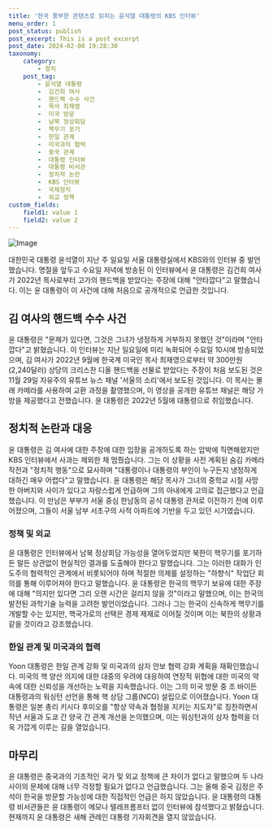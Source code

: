 ```yaml
---
title: '한국 풍부한 콘텐츠로 읽히는 윤석열 대통령의 KBS 인터뷰'
menu_order: 1
post_status: publish
post_excerpt: This is a post excerpt
post_date: 2024-02-08 19:28:30
taxonomy:
    category:
        - 정치
    post_tag:
        - 윤석열 대통령
        -  김건희 여사
        -  핸드백 수수 사건
        -  목사 최재영
        -  미국 방문
        -  남북 정상회담
        -  핵무기 포기
        -  한일 관계
        -  미국과의 협력
        -  중국 관계
        -  대통령 인터뷰
        -  대통령 비서관
        -  정치적 논란
        -  KBS 인터뷰
        -  국제정치
        -  외교 정책
custom_fields:
    field1: value 1
    field2: value 2
---
```


![Image](https://imgnews.pstatic.net/image/640/2024/02/08/0000049778_001_20240208115501560.jpg?type=w647)

대한민국 대통령 윤석열이 지난 주 일요일 서울 대통령실에서 KBS와의 인터뷰 중 발언했습니다. 명절을 앞두고 수요일 저녁에 방송된 이 인터뷰에서 윤 대통령은 김건희 여사가 2022년 목사로부터 고가의 핸드백을 받았다는 주장에 대해 "안타깝다"고 말했습니다. 이는 윤 대통령이 이 사건에 대해 처음으로 공개적으로 언급한 것입니다.  
## 김 여사의 핸드백 수수 사건
윤 대통령은 "문제가 있다면, 그것은 그녀가 냉정하게 거부하지 못했던 것"이라며 "안타깝다"고 밝혔습니다. 이 인터뷰는 지난 일요일에 미리 녹화되어 수요일 10시에 방송되었으며, 김 여사가 2022년 9월에 한국계 미국인 목사 최재영으로부터 약 300만원(2,240달러) 상당의 크리스찬 디올 핸드백을 선물로 받았다는 주장이 처음 보도된 것은 11월 29일 자유주의 유튜브 뉴스 채널 '서울의 소리'에서 보도된 것입니다.
이 목사는 몰래 카메라를 사용하여 교환 과정을 촬영했으며, 이 영상을 공개한 유튜브 채널은 해당 가방을 제공했다고 전했습니다. 윤 대통령은 2022년 5월에 대통령으로 취임했습니다.
## 정치적 논란과 대응
윤 대통령은 김 여사에 대한 주장에 대한 입장을 공개하도록 하는 압박에 직면해왔지만 KBS 인터뷰에서 사과는 제외한 채 멈췄습니다. 그는 이 상황을 사전 계획된 숨김 카메라 작전과 "정치적 행동"으로 묘사하며 "대통령이나 대통령의 부인이 누구든지 냉정하게 대하긴 매우 어렵다"고 말했습니다.
윤 대통령은 해당 목사가 그녀의 중학교 시절 사망한 아버지와 사이가 있다고 자랑스럽게 언급하며 그의 아내에게 고의로 접근했다고 언급했습니다. 이 만남은 부부가 서울 중심 한남동의 공식 대통령 관저로 이전하기 전에 이루어졌으며, 그들이 서울 남부 서초구의 사적 아파트에 기반을 두고 있던 시기였습니다.
### 정책 및 외교
윤 대통령은 인터뷰에서 남북 정상회담 가능성을 열어두었지만 북한이 핵무기를 포기하든 말든 상관없이 현실적인 결과를 도출해야 한다고 말했습니다. 그는 이러한 대화가 인도주의 협력적인 관계에서 비롯되어야 하며 적절한 의제를 설정하는 "하향식" 작업단 회의를 통해 이루어져야 한다고 말했습니다.
윤 대통령은 한국의 핵무기 보유에 대한 주장에 대해 "의지만 있다면 그리 오랜 시간은 걸리지 않을 것"이라고 말했으며, 이는 한국의 발전된 과학기술 능력을 고려한 발언이었습니다. 그러나 그는 한국이 신속하게 핵무기를 개발할 수는 있지만, 핵국가로의 선택은 경제 제재로 이어질 것이며 이는 북한의 상황과 같을 것이라고 강조했습니다.
### 한일 관계 및 미국과의 협력
Yoon 대통령은 한일 관계 강화 및 미국과의 삼자 안보 협력 강화 계획을 재확인했습니다. 미국의 핵 양산 의지에 대한 대중의 우려에 대응하여 연장적 위협에 대한 미국의 약속에 대한 신뢰성을 개선하는 노력을 지속했습니다. 이는 그의 미국 방문 중 조 바이든 대통령과의 워싱턴 선언을 통해 핵 상담 그룹(NCG) 설립으로 이어졌습니다.
Yoon 대통령은 일본 총리 키시다 후미오를 "항상 약속과 협정을 지키는 지도자"로 칭찬하면서 작년 서울과 도쿄 간 양국 간 관계 개선을 논의했으며, 이는 워싱턴과의 삼자 협력을 더욱 가깝게 이루는 길을 열었습니다.
## 마무리
윤 대통령은 중국과의 기초적인 국가 및 외교 정책에 큰 차이가 없다고 말했으며 두 나라 사이의 문제에 대해 너무 걱정할 필요가 없다고 언급했습니다. 그는 올해 중국 김정은 주석이 한국을 방문할 가능성에 대한 직접적인 언급은 하지 않았습니다.
윤 대통령의 대통령 비서관들은 윤 대통령이 메모나 텔레프롬프터 없이 인터뷰에 참석했다고 밝혔습니다. 현재까지 윤 대통령은 새해 관례인 대통령 기자회견을 열지 않았습니다.
